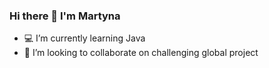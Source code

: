 ### Hi there 👋 I'm Martyna

- 💻 I’m currently learning Java
- 🎯 I’m looking to collaborate on challenging global project
